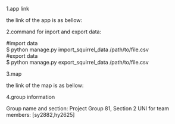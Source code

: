 1.app link

the link of the app is as bellow:

2.command for inport and export data:

#import data  
$ python manage.py import_squirrel_data /path/to/file.csv  
#export data  
$ python manage.py export_squirrel_data /path/to/file.csv 


3.map 

the link of the map is as bellow:



4.group information

Group name and section: Project Group 81, Section 2
UNI for team members: [sy2882,hy2625]


